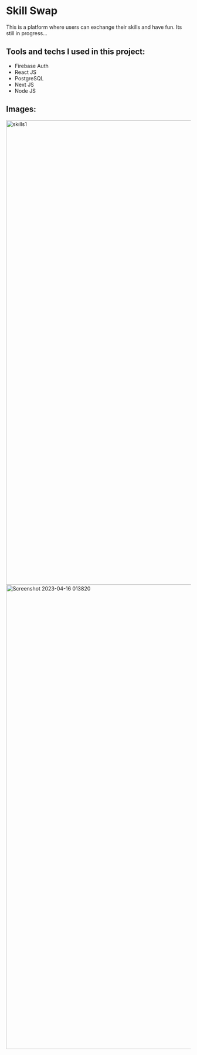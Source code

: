 # Skill Swap


This is a platform where users can exchange their skills and have fun. Its still in progress...

Tools and techs I used in this project:
----------------------------
* Firebase Auth
* React JS
* PostgreSQL
* Next JS
* Node JS


Images:
----------------------------
<img width="1267" alt="skılls1" src="https://github.com/Cobatsu/Skill-Swap-Client/assets/56139934/663649cb-1ef2-4695-b03b-ccef8b6f72bc">
<img width="1267" alt="Screenshot 2023-04-16 013820" src="https://user-images.githubusercontent.com/56139934/232273462-37f0d8ef-aa35-4637-9329-b32802927249.png">



